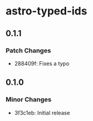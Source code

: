 # astro-typed-ids

## 0.1.1

### Patch Changes

- 288409f: Fixes a typo

## 0.1.0

### Minor Changes

- 3f3c1eb: Initial release
